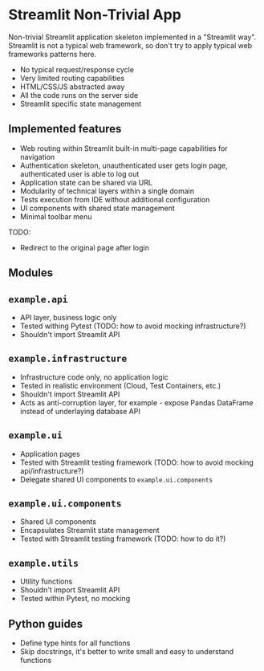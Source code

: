 # Streamlit Non-Trivial App

Non-trivial Streamlit application skeleton implemented in a "Streamlit way".
Streamlit is not a typical web framework, so don't try to apply typical web frameworks patterns here.

* No typical request/response cycle
* Very limited routing capabilities
* HTML/CSS/JS abstracted away
* All the code runs on the server side
* Streamlit specific state management

## Implemented features

* Web routing within Streamlit built-in multi-page capabilities for navigation
* Authentication skeleton, unauthenticated user gets login page, authenticated user is able to log out
* Application state can be shared via URL
* Modularity of technical layers within a single domain
* Tests execution from IDE without additional configuration
* UI components with shared state management
* Minimal toolbar menu

TODO:

* Redirect to the original page after login

## Modules

## `example.api`

* API layer, business logic only
* Tested withing Pytest (TODO: how to avoid mocking infrastructure?) 
* Shouldn't import Streamlit API

## `example.infrastructure`

* Infrastructure code only, no application logic
* Tested in realistic environment (Cloud, Test Containers, etc.)
* Shouldn't import Streamlit API
* Acts as anti-corruption layer, for example - expose Pandas DataFrame instead of underlaying database API

## `example.ui`

* Application pages
* Tested with Streamlit testing framework (TODO: how to avoid mocking api/infrastructure?)
* Delegate shared UI components to `example.ui.components`

## `example.ui.components`

* Shared UI components
* Encapsulates Streamlit state management
* Tested with Streamlit testing framework (TODO: how to do it?)

## `example.utils`

* Utility functions
* Shouldn't import Streamlit API
* Tested within Pytest, no mocking

## Python guides

* Define type hints for all functions
* Skip docstrings, it's better to write small and easy to understand functions
